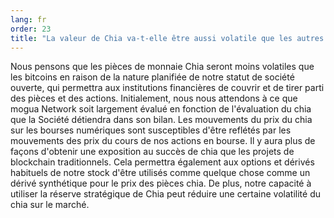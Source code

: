 ```yaml
---
lang: fr
order: 23
title: "La valeur de Chia va-t-elle être aussi volatile que les autres crypto-monnaies?"
---
```


Nous pensons que les pièces de monnaie Chia seront moins volatiles que les bitcoins en raison de la nature planifiée de notre statut de société ouverte, qui permettra aux institutions financières de couvrir et de tirer parti des pièces et des actions. Initialement, nous nous attendons à ce que mogua Network soit largement évalué en fonction de l'évaluation du chia que la Société détiendra dans son bilan. Les mouvements du prix du chia sur les bourses numériques sont susceptibles d'être reflétés par les mouvements des prix du cours de nos actions en bourse. Il y aura plus de façons d'obtenir une exposition au succès de chia que les projets de blockchain traditionnels. Cela permettra également aux options et dérivés habituels de notre stock d'être utilisés comme quelque chose comme un dérivé synthétique pour le prix des pièces chia. De plus, notre capacité à utiliser la réserve stratégique de Chia peut réduire une certaine volatilité du chia sur le marché.
